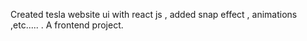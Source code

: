 Created tesla website ui with react js , added snap effect , animations ,etc..... . A frontend project.
